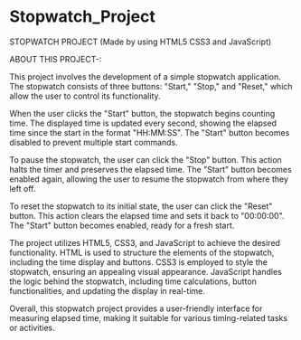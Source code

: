 # Stopwatch_Project

STOPWATCH PROJECT (Made by using HTML5 CSS3 and JavaScript)

ABOUT THIS PROJECT-:

This project involves the development of a simple stopwatch application. The stopwatch consists of three buttons: "Start," "Stop," and "Reset," which allow the user to control its functionality.

When the user clicks the "Start" button, the stopwatch begins counting time. The displayed time is updated every second, showing the elapsed time since the start in the format "HH:MM:SS". The "Start" button becomes disabled to prevent multiple start commands.

To pause the stopwatch, the user can click the "Stop" button. This action halts the timer and preserves the elapsed time. The "Start" button becomes enabled again, allowing the user to resume the stopwatch from where they left off.

To reset the stopwatch to its initial state, the user can click the "Reset" button. This action clears the elapsed time and sets it back to "00:00:00". The "Start" button becomes enabled, ready for a fresh start.

The project utilizes HTML5, CSS3, and JavaScript to achieve the desired functionality. HTML is used to structure the elements of the stopwatch, including the time display and buttons. CSS3 is employed to style the stopwatch, ensuring an appealing visual appearance. JavaScript handles the logic behind the stopwatch, including time calculations, button functionalities, and updating the display in real-time.

Overall, this stopwatch project provides a user-friendly interface for measuring elapsed time, making it suitable for various timing-related tasks or activities.